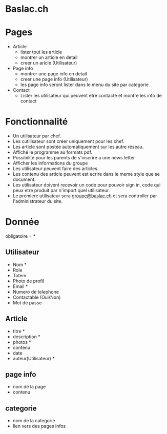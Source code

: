 # Baslac.ch

# Pages
* Article
    * lister tout les article
    * montrer un article en detail
    * creer un aricle (Utilisateur)
* Page info 
    * montrer une page info en detail
    * creer une page info (Utilisateur)
    * les page info seront lister dans le menu du site par categorie
* Contact
    * Lister les utilisateur qui peuvent etre contacté et montre les info de contact
    
# Fonctionnalité
* Un utilisateur par chef.
* Les cutilisateur sont créer uniquement pour les chef.
* Les article sont postée automatiquement sur les autre réseau.
* Affiché le programme au formats pdf.
* Possibilité pour les parents de s'inscrire a une news letter
* Afficher les informations du groupe
* Les utilisateur peuvent faire des articles.
* Les contenu des article peuvent est ecrire dans le meme style que se document.
* Les utilisateur doivent recevoir un code pour pouvoir sign in, code qui peux etre produit par n'import quel utilisateur.
* Le premiere utilisateur sera groupe@baslac.ch et sera controller par l'administrateur du site.
# Donnée 
obligatoire = *

## Utilisateur
* Nom * 
* Role
* Totem
* Photo de profil
* Email *
* Numero de telephone
* Contactable (Oui/Non)
* Mot de passe


## Article
* titre *
* description *
* photos *
* contenu
* date
* auteur(Utilisateur) *

## page info
* nom de la page
* contenu

## categorie
* nom de la categorie
* lien vers des pages infos